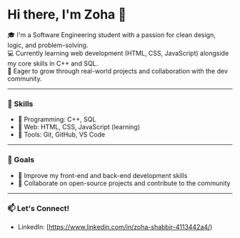 
# Hi there, I'm Zoha 👋

🎓 I'm a Software Engineering student with a passion for clean design, logic, and problem-solving.  
💻 Currently learning web development (HTML, CSS, JavaScript) alongside my core skills in C++ and SQL.  
🌱 Eager to grow through real-world projects and collaboration with the dev community.

---

### 🧠 Skills
- 🔹 Programming: C++, SQL
- 🔹 Web: HTML, CSS, JavaScript (learning)
- 🔹 Tools: Git, GitHub, VS Code

---

### 📌 Goals
- 🚀 Improve my front-end and back-end development skills
- 🤝 Collaborate on open-source projects and contribute to the community

---

### 📫 Let's Connect!
- LinkedIn: [https://www.linkedin.com/in/zoha-shabbir-4113442a4/) 



